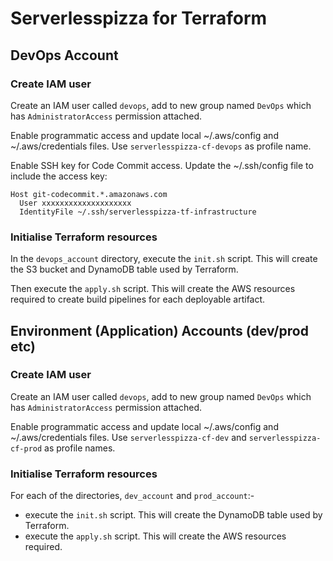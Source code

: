 # Serverlesspizza for Terraform

## DevOps Account

### Create IAM user

Create an IAM user called `devops`, add to new group named `DevOps` which has `AdministratorAccess` permission attached.

Enable programmatic access and update local ~/.aws/config and ~/.aws/credentials files. Use `serverlesspizza-cf-devops` as profile name.

Enable SSH key for Code Commit access. Update the ~/.ssh/config file to include the access key:

```
Host git-codecommit.*.amazonaws.com
  User xxxxxxxxxxxxxxxxxxxx
  IdentityFile ~/.ssh/serverlesspizza-tf-infrastructure
```

### Initialise Terraform resources

In the `devops_account` directory, execute the `init.sh` script. This will create the S3 bucket and DynamoDB table used by Terraform.

Then execute the `apply.sh` script. This will create the AWS resources required to create build pipelines for each deployable artifact.

## Environment (Application) Accounts (dev/prod etc)

### Create IAM user

Create an IAM user called `devops`, add to new group named `DevOps` which has `AdministratorAccess` permission attached.

Enable programmatic access and update local ~/.aws/config and ~/.aws/credentials files. Use `serverlesspizza-cf-dev` and `serverlesspizza-cf-prod` as profile names.

### Initialise Terraform resources

For each of the directories, `dev_account` and `prod_account`:-
- execute the `init.sh` script. This will create the DynamoDB table used by Terraform.
- execute the `apply.sh` script. This will create the AWS resources required.
